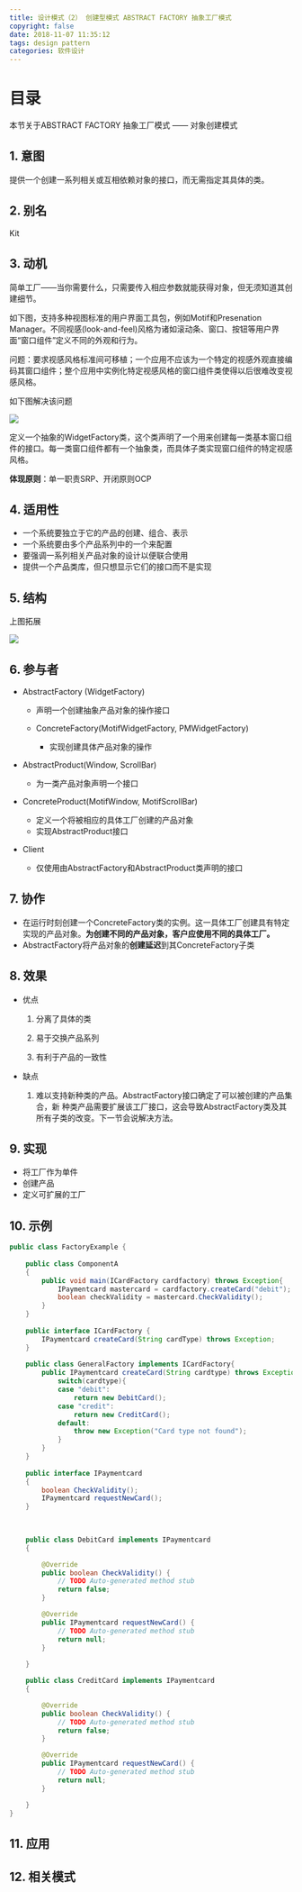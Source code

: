 ```yaml
---
title: 设计模式（2） 创建型模式 ABSTRACT FACTORY 抽象工厂模式
copyright: false
date: 2018-11-07 11:35:12
tags: design pattern
categories: 软件设计
---
```


# 目录

<!-- toc -->



本节关于ABSTRACT FACTORY 抽象工厂模式 —— 对象创建模式

 

## 1. 意图

提供一个创建一系列相关或互相依赖对象的接口，而无需指定其具体的类。



## 2. 别名

Kit



## 3. 动机

简单工厂——当你需要什么，只需要传入相应参数就能获得对象，但无须知道其创建细节。



如下图，支持多种视图标准的用户界面工具包，例如Motif和Presenation Manager。不同视感(look-and-feel)风格为诸如滚动条、窗口、按钮等用户界面“窗口组件”定义不同的外观和行为。

问题：要求视感风格标准间可移植；一个应用不应该为一个特定的视感外观直接编码其窗口组件；整个应用中实例化特定视感风格的窗口组件类使得以后很难改变视感风格。

如下图解决该问题

![](https://songzi-blog-pic.oss-cn-hangzhou.aliyuncs.com/abstract_factory_1.png)

定义一个抽象的WidgetFactory类，这个类声明了一个用来创建每一类基本窗口组件的接口。每一类窗口组件都有一个抽象类，而具体子类实现窗口组件的特定视感风格。

**体现原则**：单一职责SRP、开闭原则OCP



## 4. 适用性

- 一个系统要独立于它的产品的创建、组合、表示
- 一个系统要由多个产品系列中的一个来配置
- 要强调一系列相关产品对象的设计以便联合使用
- 提供一个产品类库，但只想显示它们的接口而不是实现



## 5. 结构

上图拓展

![](https://songzi-blog-pic.oss-cn-hangzhou.aliyuncs.com/abstract_factory_2.png)



## 6. 参与者

- AbstractFactory (WidgetFactory) 

  - 声明一个创建抽象产品对象的操作接口

  - ConcreteFactory(MotifWidgetFactory, PMWidgetFactory)
    - 实现创建具体产品对象的操作
- AbstractProduct(Window, ScrollBar)
  - 为一类产品对象声明一个接口
- ConcreteProduct(MotifWindow, MotifScrollBar)
  - 定义一个将被相应的具体工厂创建的产品对象
  - 实现AbstractProduct接口
- Client
  - 仅使用由AbstractFactory和AbstractProduct类声明的接口



## 7. 协作

- 在运行时刻创建一个ConcreteFactory类的实例。这一具体工厂创建具有特定实现的产品对象。**为创建不同的产品对象，客户应使用不同的具体工厂。**
- AbstractFactory将产品对象的**创建延迟**到其ConcreteFactory子类



## 8. 效果

- 优点

  1. 分离了具体的类

  2. 易于交换产品系列

  3. 有利于产品的一致性

- 缺点
  1. 难以支持新种类的产品。AbstractFactory接口确定了可以被创建的产品集合，新 种类产品需要扩展该工厂接口，这会导致AbstractFactory类及其所有子类的改变。下一节会说解决方法。



## 9. 实现

- 将工厂作为单件
- 创建产品
- 定义可扩展的工厂



## 10. 示例

```java
public class FactoryExample {
	
	public class ComponentA
	{
		public void main(ICardFactory cardfactory) throws Exception{
			IPaymentcard mastercard = cardfactory.createCard("debit");
			boolean checkValidity = mastercard.CheckValidity();
		}
	}
	
	public interface ICardFactory {
		IPaymentcard createCard(String cardType) throws Exception;
	}
	
	public class GeneralFactory implements ICardFactory{
		public IPaymentcard createCard(String cardtype) throws Exception{
			switch(cardtype){
			case "debit":
				return new DebitCard();
			case "credit":
				return new CreditCard();
			default:
				throw new Exception("Card type not found");
			}
		}
	}
	
	public interface IPaymentcard
	{
		boolean CheckValidity();
		IPaymentcard requestNewCard();
	}
	
	

	public class DebitCard implements IPaymentcard
	{

		@Override
		public boolean CheckValidity() {
			// TODO Auto-generated method stub
			return false;
		}

		@Override
		public IPaymentcard requestNewCard() {
			// TODO Auto-generated method stub
			return null;
		}
		
	}

	public class CreditCard implements IPaymentcard
	{

		@Override
		public boolean CheckValidity() {
			// TODO Auto-generated method stub
			return false;
		}

		@Override
		public IPaymentcard requestNewCard() {
			// TODO Auto-generated method stub
			return null;
		}

	}
}

```



## 11. 应用



## 12. 相关模式